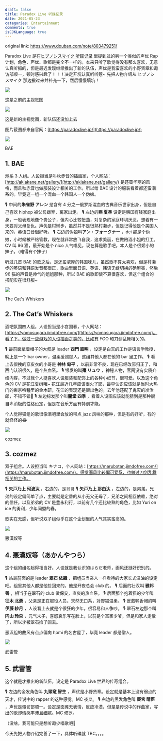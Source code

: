 ```yaml
---
draft: false
title: Paradox Live 听碟记录
date: 2021-05-23
categories: Entertainment
comments: true
isCJKLanguage: true
---
```


original link: https://www.douban.com/note/803479251/

Paradox Live 是在[ヒプノシスマイク 听碟记录](https://www.douban.com/note/763128418/) 里提到过的另一个类似的声优 Rap 计划，角色、声优、歌都是完全不一样的。本来只听了歌觉得没有那么喜欢，无意认真听抓的，但是最近发现继续推出了新的队伍，声优是我蛮喜欢的小野贤章和诹访部顺一，顿时感兴趣了！！！决定开坑认真听听惹~ 先把人物介绍从 ヒプノシスマイク 那边搬过来并补充一下，然后慢慢填坑！

![](../../assets/images/ParadoxLive/p82107700.jpg)

这是之前的主视觉图

![](../../assets/images/ParadoxLive/p82107721.jpg)

这是新的主视觉图，新队伍还没加上去

图片截图都来自官网：[https://paradoxlive.jp/](https://paradoxlive.jp/)

![](../../assets/images/ParadoxLive/p82107795.jpg)

BAE

## 1\. BAE

潮系 3 人组。人设担当是叫秋赤音的插画家，个人网站：[http://akiakane.net/gallery/](http://akiakane.net/gallery/) 是还蛮华丽的风格，而且秋赤音也做服装设计相关的工作。所以给 BAE 设计的服装看着都还蛮潮系的。毕竟这一组一个混血一个韩国人一个伪娘。

🎙 中间的**朱雀野 アレン** 是含有 4 分之一俄罗斯混血的古典音乐世家出身，但是自己喜欢 hiphop 被父母嫌弃，离家出走。 🎙 左边的**燕 夏準**  设定是韩国有钱家庭出身，一般表现地像个贵公子，但内心比较扭曲，对复杂的家庭环境厌恶，想着有一天要对父母复仇。声优是村懒步，虽然并不是很熟村濑步，但是记得他是个美国人来的，英语口音很好听。 🎙 右边的伪娘叫**アン・フォークナー** ，dei 那是个伪娘，小时候被严格管教，现在就非常放飞自我，追求美丽，在做陪酒小姐的打工。CV 叫 96 猫，最开始是个 nico 人气唱见，现在算是歌手吧，本人是个很娇小的妹子。（难得有个妹子）

听过几首 BAE 的歌之后，是还蛮浓厚的韩国味儿，虽然歌不算太喜欢，但是村濑步的英语和韩语发音都很正，歌曲里面日语、英语、韩语无缝切换的确厉害，然后 96 猫的声音是帅气的姐姐那种，所以 BAE 的歌即使不算很喜欢，但这个组合的搭配实在很舒服~

![](../../assets/images/ParadoxLive/p82107933.jpg)

The Cat's Whiskers

## 2\. The Cat’s Whiskers

酒吧氛围四人组。人设担当是小宫国春，个人网站：[https://yomosugara.jimdofree.com/](https://yomosugara.jimdofree.com/)。看了下，做过一些游戏的人设插画之类的，比如有 FGO 和刀剑乱舞相关的。

🎙 最前面拿着帽子的大叔是 leader **西門 直明** ，设定是白天的工作是语言学教授，晚上是一个 bar owner，温柔爱照顾人。这组其他人都在他的 bar 里工作。 🎙 看上去很拽的穿皮衣的小哥是 **神林 匋平** ，以前非常不良，现在已经改邪归正了，和西门认识很久，是个热血系。 🎙 银发的叫**棗 リュウ** ，神秘人物，官网没有实质介绍内容，不过我个人挺喜欢人设服装和配饰上的各种小细节，很可爱。以及这个角色的 CV 是花江夏树哦~ 花江最近几年应该很火了耶，最早认识应该就是当时大热门的東京喰種里的金木研，花江的表现还是很出色的。去年他还配了鬼灭的炭治郎，不错不错👏 🎙 左边棕发那个叫**闇堂 四季** ，看着人设图应该就能猜到是那种很自卑消极的性格设定，但是在音乐方面有特别才能。

个人觉得猫组的歌很像酒吧里会放的带点 jazz 风味的那种，但是有的好听，有的就怪怪的😂

![](../../assets/images/ParadoxLive/p82108185.jpg)

cozmez

## 3\. cozmez

双子组合。人设担当叫 キナコ，个人网站：[https://marubotan.jimdofree.com/](https://marubotan.jimdofree.com/)。感觉画风比较偏可爱系，也做过刀剑乱舞相关的工作。

🎙 **矢戸乃上 珂波汰** ，右边的，是哥哥 🎙 **矢戸乃上 那由汰** ，左边的，是弟弟。兄弟的设定偏简单了点，主要就是定番的从小无父无母了，兄弟之间相互依赖，绝对的信任。以及弟弟的 CV 是豊永利行，以前有几个还比较熟的角色，比如 Yuri on ice 的勇利，少年同盟的春。

歌实在无感，但听说双子组似乎在这个企划里的人气其实蛮高的。

![](../../assets/images/ParadoxLive/p82108190.jpg)

悪漢奴等

## 4\. 悪漢奴等（あかんやつら）

这个组的组名起得相当好。人设就是我认识的はらだ老师，画风还挺好识别的。

🎙 站最前面的是 leader **翠石 依織** ，把组员当亲人一样看待的大家长式温油的设定吧。组里其他人都是他捡回来的。他是开夜总会 club 的。 🎙 后面的壮汉叫 **雅邦 善** ，相当于在翠石的 club 做保安，直爽的热血系。 🎙 后面那个抱着猫的少年叫**征木 北斎** ，父亲是正在服役人员，天然无口系，对野猫温柔。 🎙 反戴鸭舌帽的叫**伊藤 紗月** ，人设看上去就是个很狂的少年，很容易和人争吵。 🎙 翠石左边那个叫**円山 玲央** ，元气末子，喜怒哀乐写在脸上，以前是个富家少爷，但是和家人走散了，所以才被翠石捡了回去。

恶汉组的曲风有点点偏向 hpmi 的名古屋了，毕竟 leader 都是僧人。

![](../../assets/images/ParadoxLive/p82108222.jpg)

武雷管

## 5\. 武雷管

这个就是才推出的新队伍。设定是 Paradox Live 世界的传奇组合。

🎙 左边的金发角色叫 **九頭竜 智生** ，声优是小野贤章。设定就是基本上没有弱点的天才，传说中的 rapper 的这种感觉。MC 夜叉。 🎙 右边的黑发角色叫 **辰宮 晴臣** ，声优是诹访部顺一。设定是面瘫无表情，反应冷漠，但是是传说中的作曲家，写出的歌却情感丰沛且细腻。MC 修罗。

（没啥，我可能只是想听诹少唱歌吧🤣

今天先把人物介绍完善了一下，具体听碟就 TBC。。。。
